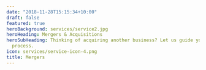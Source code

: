 ```yaml
---
date: "2018-11-28T15:15:34+10:00"
draft: false
featured: true
heroBackground: services/service2.jpg
heroHeading: Mergers & Acquisitions
heroSubHeading: Thinking of acquiring another business? Let us guide you through the
  process.
icon: services/service-icon-4.png
title: Mergers
---
```



